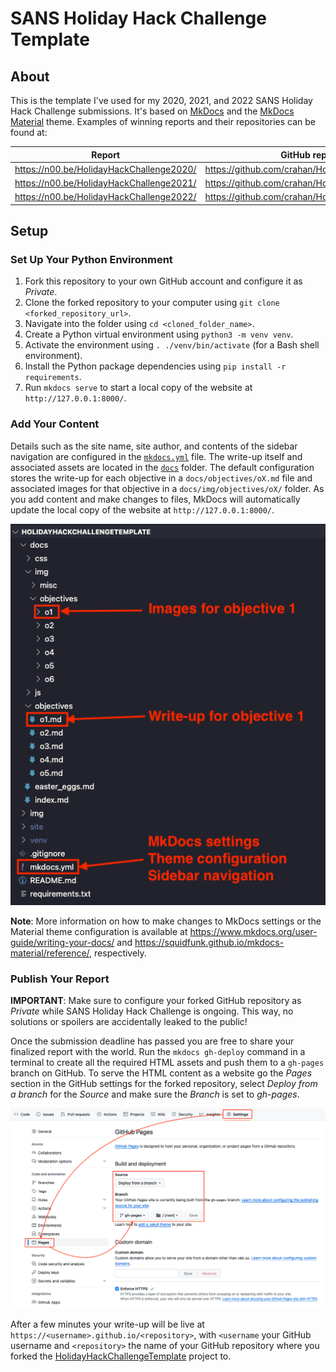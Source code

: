 # SANS Holiday Hack Challenge Template

## About

This is the template I've used for my 2020, 2021, and 2022 SANS Holiday Hack Challenge submissions. It's based on [MkDocs](https://www.mkdocs.org) and the [MkDocs Material](https://squidfunk.github.io/mkdocs-material/) theme. Examples of winning reports and their repositories can be found at:

| Report                                   | GitHub repository                                  |
| ---------------------------------------- | -------------------------------------------------- |
| https://n00.be/HolidayHackChallenge2020/ | https://github.com/crahan/HolidayHackChallenge2020 |
| https://n00.be/HolidayHackChallenge2021/ | https://github.com/crahan/HolidayHackChallenge2021 |
| https://n00.be/HolidayHackChallenge2022/ | https://github.com/crahan/HolidayHackChallenge2022 |

## Setup

### Set Up Your Python Environment

1. Fork this repository to your own GitHub account and configure it as _Private_.
2. Clone the forked repository to your computer using `git clone <forked_repository_url>`.
3. Navigate into the folder using `cd <cloned_folder_name>`.
4. Create a Python virtual environment using `python3 -m venv venv`.
5. Activate the environment using `. ./venv/bin/activate` (for a Bash shell environment).
6. Install the Python package dependencies using `pip install -r requirements`.
7. Run `mkdocs serve` to start a local copy of the website at `http://127.0.0.1:8000/`.

### Add Your Content

Details such as the site name, site author, and contents of the sidebar navigation are configured in the [`mkdocs.yml`](mkdocs.yml) file. The write-up itself and associated assets are located in the [`docs`](docs/) folder. The default configuration stores the write-up for each objective in a `docs/objectives/oX.md` file and associated images for that objective in a `docs/img/objectives/oX/` folder. As you add content and make changes to files, MkDocs will automatically update the local copy of the website at `http://127.0.0.1:8000/`.

![Files](./img/files.png)

**Note**: More information on how to make changes to MkDocs settings or the Material theme configuration is available at https://www.mkdocs.org/user-guide/writing-your-docs/ and https://squidfunk.github.io/mkdocs-material/reference/, respectively.

### Publish Your Report

**IMPORTANT**: Make sure to configure your forked GitHub repository as _Private_ while SANS Holiday Hack Challenge is ongoing. This way, no solutions or spoilers are accidentally leaked to the public!

Once the submission deadline has passed you are free to share your finalized report with the world. Run the `mkdocs gh-deploy` command in a terminal to create all the required HTML assets and push them to a `gh-pages` branch on GitHub. To serve the HTML content as a website go the _Pages_ section in the GitHub settings for the forked repository, select _Deploy from a branch_ for the _Source_ and make sure the _Branch_ is set to _gh-pages_.

![GitHub Settings](./img/github_settings.png)

After a few minutes your write-up will be live at `https://<username>.github.io/<repository>`, with `<username` your GitHub username and `<repository>` the name of your GitHub repository where you forked the [HolidayHackChallengeTemplate](https://github.com/crahan/HolidayHackChallengeTemplate/) project to.
